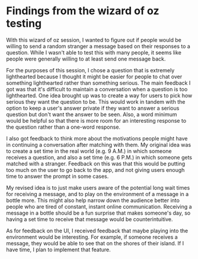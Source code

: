 # Findings from the wizard of oz testing

With this wizard of oz session, I wanted to figure out if people would be willing to send a random stranger a message based on their responses to a question. While I wasn't able to test this with many people, it seems like people were generally willing to at least send one message back.

For the purposes of this session, I chose a question that is extremely lighthearted because I thought it might be easier for people to chat over something lighthearted rather than something serious. The main feedback I got was that it's difficult to maintain a conversation when a question is too lighthearted. One idea brought up was to create a way for users to pick how serious they want the question to be. This would work in tandem with the option to keep a user's answer private if they want to answer a serious question but don't want the answer to be seen. Also, a word minimum would be helpful so that there is more room for an interesting response to the question rather than a one-word response. 

I also got feedback to think more about the motivations people might have in continuing a conversation after matching with them. My original idea was to create a set time in the real world (e.g. 9 A.M.) in which someone receives a question, and also a set time (e.g. 6 P.M.) in which someone gets matched with a stranger. Feedback on this was that this would be putting too much on the user to go back to the app, and not giving users enough time to answer the prompt in some cases. 

My revised idea is to just make users aware of the potential long wait times for receiving a message, and to play on the environment of a message in a bottle more. This might also help narrow down the audience better into people who are tired of constant, instant online communication. Receiving a message in a bottle should be a fun surprise that makes someone's day, so having a set time to receive that message would be counterintuitive. 

As for feedback on the UI, I received feedback that maybe playing into the environment would be interesting. For example, if someone receives a message, they would be able to see that on the shores of their island. If I have time, I plan to implement that feature. 
